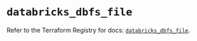 # `databricks_dbfs_file`

Refer to the Terraform Registry for docs: [`databricks_dbfs_file`](https://registry.terraform.io/providers/databricks/databricks/1.42.0/docs/resources/dbfs_file).
